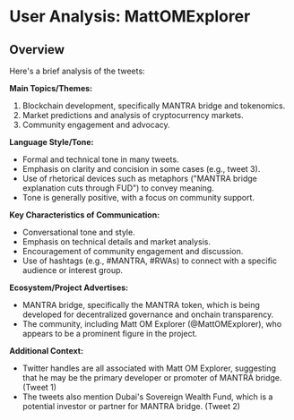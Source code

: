 # User Analysis: MattOMExplorer

## Overview

Here's a brief analysis of the tweets:

**Main Topics/Themes:**

1. Blockchain development, specifically MANTRA bridge and tokenomics.
2. Market predictions and analysis of cryptocurrency markets.
3. Community engagement and advocacy.

**Language Style/Tone:**

* Formal and technical tone in many tweets.
* Emphasis on clarity and concision in some cases (e.g., tweet 3).
* Use of rhetorical devices such as metaphors ("MANTRA bridge explanation cuts through FUD") to convey meaning.
* Tone is generally positive, with a focus on community support.

**Key Characteristics of Communication:**

* Conversational tone and style.
* Emphasis on technical details and market analysis.
* Encouragement of community engagement and discussion.
* Use of hashtags (e.g., #MANTRA, #RWAs) to connect with a specific audience or interest group.

**Ecosystem/Project Advertises:**

* MANTRA bridge, specifically the MANTRA token, which is being developed for decentralized governance and onchain transparency.
* The community, including Matt OM Explorer (@MattOMExplorer), who appears to be a prominent figure in the project.

**Additional Context:**

* Twitter handles are all associated with Matt OM Explorer, suggesting that he may be the primary developer or promoter of MANTRA bridge. (Tweet 1)
* The tweets also mention Dubai's Sovereign Wealth Fund, which is a potential investor or partner for MANTRA bridge. (Tweet 2)
